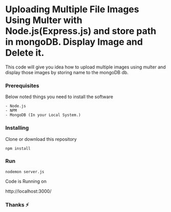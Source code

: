 # Uploading Multiple File Images Using Multer with Node.js(Express.js) and store path in mongoDB. Display Image and Delete it.

This code will give you idea how to upload multiple images using multer and display those images by storing name to the mongoDB db.

### Prerequisites

Below noted things you need to install the software

```
- Node.js
- NPM
- MongoDB (In your Local System.)
```


### Installing

Clone or download this repository

```
npm install
```

### Run

```
nodemon server.js
```

Code is Running on

http://localhost:3000/


### Thanks :zap:
